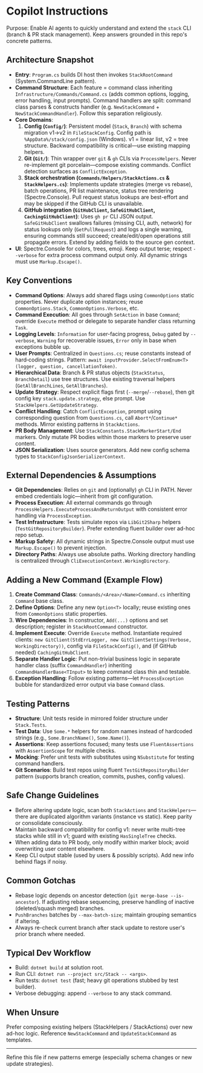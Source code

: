 # Copilot Instructions

Purpose: Enable AI agents to quickly understand and extend the `stack` CLI (branch & PR stack management). Keep answers grounded in this repo's concrete patterns.

## Architecture Snapshot

- **Entry**: `Program.cs` builds DI host then invokes `StackRootCommand` (System.CommandLine pattern).
- **Command Structure**: Each feature = command class inheriting `Infrastructure/Commands/Command.cs` (adds common options, logging, error handling, input prompts). Command handlers are split: command class parses & constructs handler (e.g. `NewStackCommand` + `NewStackCommandHandler`). Follow this separation religiously.
- **Core Domains**:
  1. **Config (`Config/`)**: Persistent model (`Stack`, `Branch`) with schema migration v1→v2 in `FileStackConfig`. Config path is `%AppData%/stack/config.json` (Windows). v1 = linear list, v2 = tree structure. Backward compatibility is critical—use existing mapping helpers.
  2. **Git (`Git/`)**: Thin wrapper over `git` & `gh` CLIs via `ProcessHelpers`. Never re-implement git porcelain—compose existing commands. Conflict detection surfaces as `ConflictException`.
  3. **Stack orchestration (`Commands/Helpers/StackActions.cs` & `StackHelpers.cs`)**: Implements update strategies (merge vs rebase), batch operations, PR list maintenance, status tree rendering (Spectre.Console). Pull request status lookups are best-effort and may be skipped if the GitHub CLI is unavailable.
  4. **GitHub integration (`GitHubClient`, `SafeGitHubClient`, `CachingGitHubClient`)**: Uses `gh pr` CLI JSON output. `SafeGitHubClient` swallows failures (missing CLI, auth, network) for status lookups only (`GetPullRequest`) and logs a single warning, ensuring commands still succeed; create/edit/open operations still propagate errors. Extend by adding fields to the source gen context.
- **UI**: Spectre.Console for colors, trees, emoji. Keep output terse; respect `--verbose` for extra process command output only. All dynamic strings must use `Markup.Escape()`.

## Key Conventions

- **Command Options**: Always add shared flags using `CommonOptions` static properties. Never duplicate option instances; reuse `CommonOptions.Stack`, `CommonOptions.Verbose`, etc.
- **Command Execution**: All goes through `SetAction` in base `Command`; override `Execute` method or delegate to separate handler class returning `Task`.
- **Logging Levels**: `Information` for user-facing progress, `Debug` gated by `--verbose`, `Warning` for recoverable issues, `Error` only in base when exceptions bubble up.
- **User Prompts**: Centralized in `Questions.cs`; reuse constants instead of hard‑coding strings. Pattern: `await inputProvider.SelectFromEnum<T>(logger, question, cancellationToken)`.
- **Hierarchical Data**: Branch & PR status objects (`StackStatus`, `BranchDetail`) use tree structures. Use existing traversal helpers (`GetAllBranchLines`, `GetAllBranches`).
- **Update Strategy**: Respect explicit flags first (`--merge`/`--rebase`), then git config key `stack.update.strategy`, else prompt. Use `StackHelpers.GetUpdateStrategy`.
- **Conflict Handling**: Catch `ConflictException`, prompt using corresponding question from `Questions.cs`, call `Abort*`/`Continue*` methods. Mirror existing patterns in `StackActions`.
- **PR Body Management**: Use `StackConstants.StackMarkerStart/End` markers. Only mutate PR bodies within those markers to preserve user content.
- **JSON Serialization**: Uses source generators. Add new config schema types to `StackConfigJsonSerializerContext`.

## External Dependencies & Assumptions

- **Git Dependencies**: Relies on `git` and (optionally) `gh` CLI in PATH. Never embed credentials logic—inherit from git configuration.
- **Process Execution**: All external commands go through `ProcessHelpers.ExecuteProcessAndReturnOutput` with consistent error handling via `ProcessException`.
- **Test Infrastructure**: Tests simulate repos via `LibGit2Sharp` helpers (`TestGitRepositoryBuilder`). Prefer extending fluent builder over ad-hoc repo setup.
- **Markup Safety**: All dynamic strings in Spectre.Console output must use `Markup.Escape()` to prevent injection.
- **Directory Paths**: Always use absolute paths. Working directory handling is centralized through `CliExecutionContext.WorkingDirectory`.

## Adding a New Command (Example Flow)

1. **Create Command Class**: `Commands/<Area>/<Name>Command.cs` inheriting `Command` base class.
2. **Define Options**: Define any new `Option<T>` locally; reuse existing ones from `CommonOptions` static properties.
3. **Wire Dependencies**: In constructor, `Add(...)` options and set description; register in `StackRootCommand` constructor.
4. **Implement Execute**: Override `Execute` method. Instantiate required clients: `new GitClient(StdErrLogger, new GitClientSettings(Verbose, WorkingDirectory))`, config via `FileStackConfig()`, and (if GitHub needed) `CachingGitHubClient`.
5. **Separate Handler Logic**: Put non-trivial business logic in separate handler class (suffix `CommandHandler`) inheriting `CommandHandlerBase<TInput>` to keep command class thin and testable.
6. **Exception Handling**: Follow existing patterns—let `ProcessException` bubble for standardized error output via base `Command` class.

## Testing Patterns

- **Structure**: Unit tests reside in mirrored folder structure under `Stack.Tests`.
- **Test Data**: Use `Some.*` helpers for random names instead of hardcoded strings (e.g., `Some.BranchName()`, `Some.Name()`).
- **Assertions**: Keep assertions focused; many tests use `FluentAssertions` with `AssertionScope` for multiple checks.
- **Mocking**: Prefer unit tests with substitutes using `NSubstitute` for testing command handlers.
- **Git Scenarios**: Build test repos using fluent `TestGitRepositoryBuilder` pattern (supports branch creation, commits, pushes, config values).

## Safe Change Guidelines

- Before altering update logic, scan both `StackActions` and `StackHelpers`—there are duplicated algorithm variants (instance vs static). Keep parity or consolidate consciously.
- Maintain backward compatibility for config v1: never write multi-tree stacks while still in v1; guard with existing `HasSingleTree` checks.
- When adding data to PR body, only modify within marker block; avoid overwriting user content elsewhere.
- Keep CLI output stable (used by users & possibly scripts). Add new info behind flags if noisy.

## Common Gotchas

- Rebase logic depends on ancestor detection (`git merge-base --is-ancestor`). If adjusting rebase sequencing, preserve handling of inactive (deleted/squash merged) branches.
- `PushBranches` batches by `--max-batch-size`; maintain grouping semantics if altering.
- Always re-check current branch after stack update to restore user's prior branch where needed.

## Typical Dev Workflow

- Build: `dotnet build` at solution root.
- Run CLI: `dotnet run --project src/Stack -- <args>`.
- Run tests: `dotnet test` (fast; heavy git operations stubbed by test builder).
- Verbose debugging: append `--verbose` to any stack command.

## When Unsure

Prefer composing existing helpers (StackHelpers / StackActions) over new ad-hoc logic. Reference `NewStackCommand` and `UpdateStackCommand` as templates.

---

Refine this file if new patterns emerge (especially schema changes or new update strategies).
